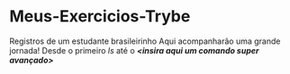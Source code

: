 # Meus-Exercicios-Trybe
Registros de um estudante brasileirinho
Aqui acompanharão uma grande jornada!
Desde o primeiro *ls* até o ***<insira aqui um comando super avançado>***
